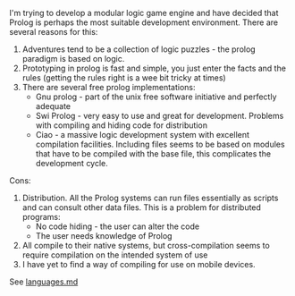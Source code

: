 I'm trying to develop a modular logic game engine and have decided that Prolog is perhaps the most suitable development environment. There are several reasons for this:  

1. Adventures tend to be a collection of logic puzzles - the prolog paradigm is based on logic.
2. Prototyping in prolog is fast and simple, you just enter the facts and the rules (getting the rules right is a wee bit tricky at times)
3. There are several free prolog implementations:
   * Gnu prolog - part of the unix free software initiative and perfectly adequate
   * Swi Prolog - very easy to use and great for development. Problems with compiling and hiding code for distribution
   * Ciao - a massive logic development system with excellent compilation facilities. Including files seems to be based on modules that have to be compiled with the base file, this complicates the development cycle.  

Cons:  

1. Distribution. All the Prolog systems can run files essentially as scripts and can consult other data files. This is a problem for distributed programs:
   - No code hiding - the user can alter the code
   - The user needs knowledge of Prolog
2. All compile to their native systems, but cross-compilation seems to require compilation on the intended system of use
3. I have yet to find a way of compiling for use on mobile devices.

See [languages.md](./languages.md)
  
